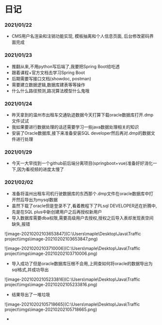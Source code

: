 # 日记

### 2021/01/22

- CMS用户名渲染和注销功能实现, 模板抽离和个人信息页面, 后台修改密码界面完成

### 2021/01/23

- 推翻从来,不用python写后端了,我要把Spring Boot给吃透
- 跟着课程+官方文档去学习Spring Boot
- 后期需要写接口文档(showdoc, postman)
- 需要建立数据逻辑,数据库建表等等操作
- 什么什么路径预测,路况算法模型什么鬼哦



### 2021/01/24

- 昨天拿到的温州市出租车交通轨迹数据今天打算下载oracle数据库打开.dmp文件试试
- 我如果要进行数据处理的话还需要学习一些java数据处理相关的知识
- 安装了Oracle数据库,接下来准备安装SQL developer然后再对.dmp的数据文件进行处理



### 2021/01/29

- 今天一大早找到一个github前后端分离项目(springboot+vue)准备好好消化一下,因为看视频的进度太慢了



### 2021/02/02

- 准备将温州出租车司机行驶数据库的东西那个.dmp文件在oracle数据库中打开然后导出为mysql数据
- 虽然下载了oracle但是登录不了,看着教程下了PLsql DEVELOPER还在折腾中,先是在SQL plus中新创建用户之后再授权新用户
- 导入数据库需要dba权限,需要高级用户去授权,授权之后导入表却发现表空间缺失,报错

![image-20210202103653847](C:\Users\maple\Desktop\Java\Traffic project\imgs\image-20210202103653847.png)

![image-20210202103710006](C:\Users\maple\Desktop\Java\Traffic project\imgs\image-20210202103710006.png)

- 导入成功了但是oracle数据库压根不会用,上网查如何将oracle的数据导出为sql格式,并成功导出

![image-20210202105233816](C:\Users\maple\Desktop\Java\Traffic project\imgs\image-20210202105233816.png)

- 结果导出了一堆垃圾

![image-20210202105718665](C:\Users\maple\Desktop\Java\Traffic project\imgs\image-20210202105718665.png)

- 